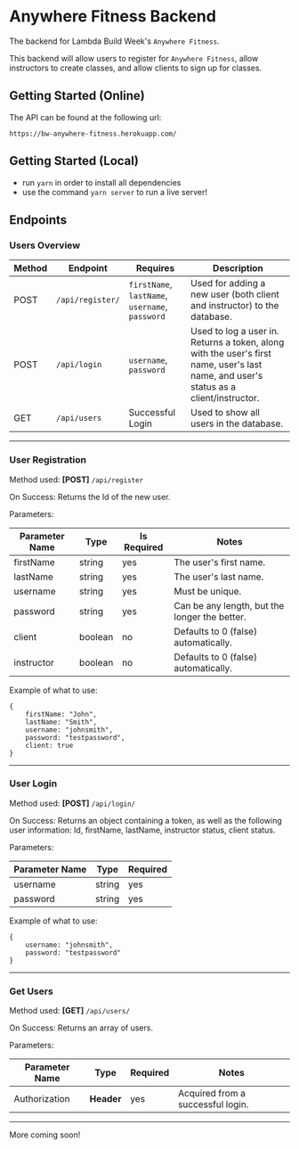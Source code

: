 # Anywhere Fitness Backend

The backend for Lambda Build Week's `Anywhere Fitness`.

This backend will allow users to register for `Anywhere Fitness`, allow instructors to create classes, and allow clients to sign up for classes.

## Getting Started (Online)

The API can be found at the following url:

```
https://bw-anywhere-fitness.herokuapp.com/
```

## Getting Started (Local)

- run `yarn` in order to install all dependencies
- use the command `yarn server` to run a live server!

## Endpoints

### Users Overview

| Method | Endpoint         | Requires                                        | Description                                                                                                                           |
| ------ | ---------------- | ----------------------------------------------- | ------------------------------------------------------------------------------------------------------------------------------------- |
| POST   | `/api/register/` | `firstName`, `lastName`, `username`, `password` | Used for adding a new user (both client and instructor) to the database.                                                              |
| POST   | `/api/login`     | `username`, `password`                          | Used to log a user in. Returns a token, along with the user's first name, user's last name, and user's status as a client/instructor. |
| GET    | `/api/users`     | Successful Login                                | Used to show all users in the database.                                                                                               |

---

### User Registration

Method used: **[POST]** `/api/register`

On Success: Returns the Id of the new user.

Parameters:

| Parameter Name | Type    | Is Required | Notes                                         |
| -------------- | ------- | ----------- | --------------------------------------------- |
| firstName      | string  | yes         | The user's first name.                        |
| lastName       | string  | yes         | The user's last name.                         |
| username       | string  | yes         | Must be unique.                               |
| password       | string  | yes         | Can be any length, but the longer the better. |
| client         | boolean | no          | Defaults to 0 (false) automatically.          |
| instructor     | boolean | no          | Defaults to 0 (false) automatically.          |

Example of what to use:

```
{
    firstName: "John",
    lastName: "Smith",
    username: "johnsmith",
    password: "testpassword",
    client: true
}
```

---

### User Login

Method used: **[POST]** `/api/login/`

On Success: Returns an object containing a token, as well as the following user information: Id, firstName, lastName, instructor status, client status.

Parameters:

| Parameter Name | Type   | Required |
| -------------- | ------ | -------- |
| username       | string | yes      |
| password       | string | yes      |

Example of what to use:

```
{
    username: "johnsmith",
    password: "testpassword"
}
```

---

### Get Users

Method used: **[GET]** `/api/users/`

On Success: Returns an array of users.

Parameters:

| Parameter Name | Type       | Required | Notes                             |
| -------------- | ---------- | -------- | --------------------------------- |
| Authorization  | **Header** | yes      | Acquired from a successful login. |

---

More coming soon!